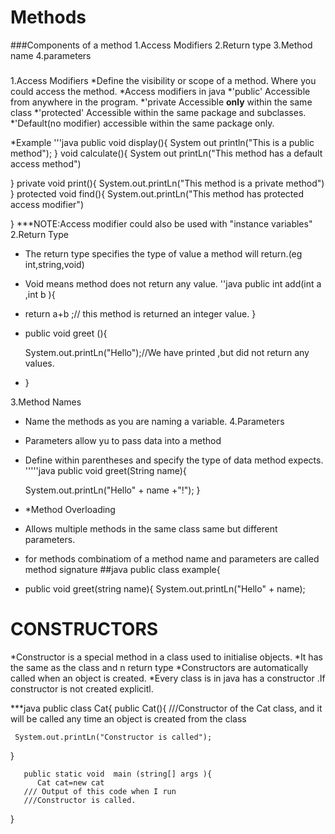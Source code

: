 # Methods
###Components of a method
1.Access Modifiers
2.Return type
3.Method name
4.parameters

###
1.Access Modifiers
  *Define the visibility or scope of a method. Where you could access the method.
  *Access modifiers in java
     *'public' Accessible from anywhere in the program.
     *'private Accessible **only** within the same class
     *'protected' Accessible within the same package and subclasses.
     *'Default(no modifier) accessible within the same package only.

 *Example
'''java
public void display(){
System out println("This is a public method");
}
void calculate(){
  System out printLn("This method has a default access method")

}
private void print(){
System.out.printLn("This method is a private method")
}
protected void find(){
System.out.printLn("This method has protected access modifier")

}
***NOTE:Access modifier could also be used with "instance variables"
 2.Return Type
   * The return type specifies the type of value a method will return.(eg int,string,void)
   * Void means method does not return any value.
 ''java
public int add(int a ,int b ){
   * return a+b ;// this method is returned an integer value.
}
   * public void greet (){
   
     System.out.printLn("Hello");//We have printed ,but did not return any values.
   * 
     }

3.Method Names
  * Name the methods as you are naming a variable.
4.Parameters
  * Parameters allow yu to pass data into a method
  * Define within parentheses and specify the type of data method expects.
'''''java
  public void greet(String name){
 
    System.out.printLn("Hello" + name +"!");
    }
  * *Method Overloading 
  * Allows multiple methods in the same class same but different parameters.
  * for methods combinatiom of a method name and parameters are called method signature 
  ##java
      public class example{
  *   public void greet(string name){
     System.out.printLn("Hello" + name);

# CONSTRUCTORS
*Constructor is a special method in a class used to initialise objects.
*It has the same as the class and n return type
*Constructors are automatically called when an object is created.
*Every class is in java has a constructor .If constructor is not created explicitl.

***java
public class Cat{
  public Cat(){
///Constructor of the Cat class, and it will be called any time an object is created from the class

     System.out.printLn("Constructor is called");
}


       public static void  main (string[] args ){
          Cat cat=new cat
       /// Output of this code when I run
       ///Constructor is called.
 }  